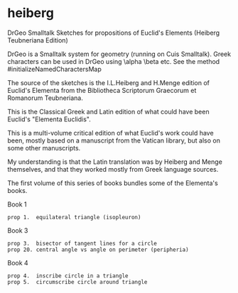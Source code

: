 # heiberg
DrGeo Smalltalk Sketches for propositions of Euclid's Elements (Heiberg Teubneriana Edition)

DrGeo is a Smalltalk system for geometry (running on Cuis Smalltalk).
Greek characters can be used in DrGeo using \alpha \beta etc.
See the method #initializeNamedCharactersMap

The source of the sketches is the I.L.Heiberg and H.Menge edition of Euclid's Elementa from the Bibliotheca Scriptorum Graecorum et Romanorum Teubneriana.

This is the Classical Greek and Latin edition of what could have been Euclid's "Elementa Euclidis".

This is a multi-volume critical edition of what Euclid's work could have been, mostly based on a manuscript from the Vatican library, but also on some other manuscripts.

My understanding is that the Latin translation was by Heiberg and Menge themselves, and that they worked mostly from Greek language sources.

The first volume of this series of books bundles some of the Elementa's books.

Book 1 

	prop 1.  equilateral triangle (isopleuron)

Book 3

	prop 3.  bisector of tangent lines for a circle
	prop 20. central angle vs angle on perimeter (peripheria)

Book 4

	prop 4.  inscribe circle in a triangle
	prop 5.  circumscribe circle around triangle 

